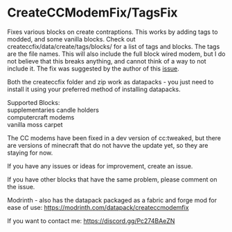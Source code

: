 # CreateCCModemFix/TagsFix
Fixes various blocks on create contraptions.
This works by adding tags to modded, and some vanilla blocks. Check out createccfix/data/create/tags/blocks/ for a list of tags and blocks. The tags are the file names.
This will also include the full block wired modem, but I do not believe that this breaks anything, and cannot think of a way to not include it. The fix was suggested by the author of this [issue](https://github.com/tweaked-programs/cccbridge/issues/82).

Both the createccfix folder and zip work as datapacks - you just need to install it using your preferred method of installing datapacks.

Supported Blocks:\
supplementaries candle holders\
computercraft modems\
vanilla moss carpet

The CC modems have been fixed in a dev version of cc:tweaked, but there are versions of minecraft that do not havve the update yet, so they are staying for now.

If you have any issues or ideas for improvement, create an issue.

If you have other blocks that have the same problem, please comment on the issue.

Modrinth - also has the datapack packaged as a fabric and forge mod for ease of use:
https://modrinth.com/datapack/createccmodemfix

If you want to contact me:
https://discord.gg/Pc274BAeZN
